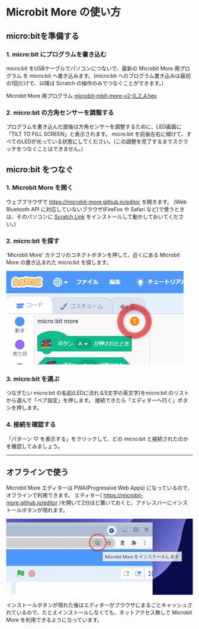 # Microbit More の使い方

## micro:bitを準備する

### 1. micro:bit にプログラムを書き込む
micro:bit をUSBケーブルでパソコンにつないで、最新の Microbit More 用プログラム を micro:bit へ書き込みます。(micro:bit へのプログラム書き込みは最初の1回だけで、以降は Scratch の操作のみでつなぐことができます。)

Microbit More 用プログラム [microbit-mbit-more-v2-0_2_4.hex](https://github.com/microbit-more/pxt-mbit-more-v2/releases/download/0.2.4/microbit-mbit-more-v2-0_2_4.hex)

### 2. micro:bit の方角センサーを調整する
プログラムを書き込んだ直後は方角センサーを調整するために、LED画面に「TILT TO FILL SCREEN」と表示されます。 micro:bit を前後左右に傾けて、すべてのLEDが光っている状態にしてください。(この調整を完了するまでスクラッチをつなぐことはできません。)

## micro:bit をつなぐ

### 1. Microbit More を開く

ウェブブラウザで https://microbit-more.github.io/editor を開きます。
(Web Bluetooth API に対応していないブラウザ(FireFox や Safari など)で使うときは、そのパソコンに [Scratch Link](https://scratch.mit.edu/microbit) をインストールして動かしておいてください。)

### 2. micro:bit を探す

'Microbit More' カテゴリのコネクトボタンを押して、近くにある Microbit More の書き込まれた micro:bit を探します。

![](microbit_more-connect_button-disconnected.png)

### 3. micro:bit を選ぶ

つなぎたい micro:bit の名前(LEDに流れる5文字の英文字)をmicro:bit のリストから選んで「ペア設定」を押します。
接続できたら「エディターへ行く」ボタンを押します。

### 4. 接続を確認する

「パターン ♡ を表示する」をクリックして、どの micro:bit と接続されたのかを確認してみましょう。

____
## オフラインで使う

Microbit More エディターは PWA(Progressive Web Apps) になっているので、オフラインで利用できます。
エディター( https://microbit-more.github.io/editor )を開いて2分ほど置いておくと、アドレスバーにインストールボタンが現れます。

![](microbit_more-install_button.png ':size=400')

インストールボタンが現れた後はエディターがブラウザにまるごとキャッシュされているので、たとえインストールしなくても、ネットアクセス無しで Microbit More を利用できるようになっています。
